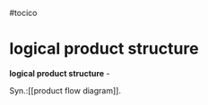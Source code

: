#tocico

# logical product structure

<b>logical product structure</b> -  


Syn.:[[product flow diagram]].
 



